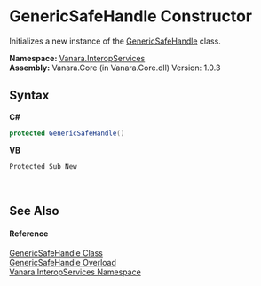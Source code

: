 # GenericSafeHandle Constructor 
 

Initializes a new instance of the <a href="94934b60-853c-0a8d-4e6a-b86dd4362d0a">GenericSafeHandle</a> class.

**Namespace:**&nbsp;<a href="46913109-b3e0-3b59-6f7f-071f8aa90bf0">Vanara.InteropServices</a><br />**Assembly:**&nbsp;Vanara.Core (in Vanara.Core.dll) Version: 1.0.3

## Syntax

**C#**<br />
``` C#
protected GenericSafeHandle()
```

**VB**<br />
``` VB
Protected Sub New
```

<br />

## See Also


#### Reference
<a href="94934b60-853c-0a8d-4e6a-b86dd4362d0a">GenericSafeHandle Class</a><br /><a href="baa56d38-3c64-ee55-7533-9f2028162804">GenericSafeHandle Overload</a><br /><a href="46913109-b3e0-3b59-6f7f-071f8aa90bf0">Vanara.InteropServices Namespace</a><br />